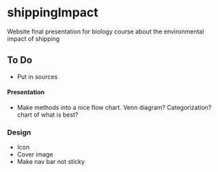 # shippingImpact
Website final presentation for biology course about the environmental impact of shipping

## To Do
* Put in sources
#### Presentation
* Make methods into a nice flow chart. Venn diagram? Categorization? chart of what is best?

### Design
* Icon
* Cover image
* Make nav bar not sticky
